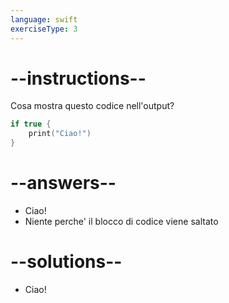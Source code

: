 ```yaml
---
language: swift
exerciseType: 3
---
```


# --instructions--

Cosa mostra questo codice nell'output?
```swift
if true {
    print("Ciao!")
}
```

# --answers--

- Ciao!
- Niente perche' il blocco di codice viene saltato

# --solutions--

- Ciao!
